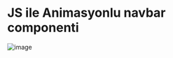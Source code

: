 # JS ile Animasyonlu navbar componenti
![image](https://user-images.githubusercontent.com/98785023/219686141-58cf22b2-b096-4427-8d07-e8067a48702c.png)
